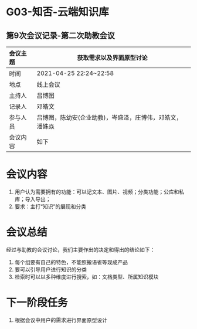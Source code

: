 # G03-知否-云端知识库

## 第9次会议记录-第二次助教会议

| 会议主题   | 获取需求以及界面原型讨论 |
| :-------  | ---------------------------- |
| 时间      | 2021-04-25 22:24~22:58 |
| 地点      | 线上会议               |
| 主持人    | 吕博图                 |
| 记录人    | 邓皓文                 |
| 参与人员  | 吕博图，陈幼安(企业助教)，岑盛泽，庄博伟，邓皓文，潘姝焱 |
| 会议内容  | 如下                         |



# 会议内容

1. 用户认为需要拥有的功能：可以记文本、图片、视频；分类功能；公库和私库；导入导出；
2. 要求：主打“知识”的展现和分类



# 会议总结

经过与助教的会议讨论，我们主要作出的决定和得出的结论如下：

1. 每个组要有自己的特色，不能照搬语雀等现成产品
2. 要可以引导用户进行知识的分类
3. 检索时可以以多种维度进行搜索，如：文档类型、所属知识模块



# 下一阶段任务

1. 根据会议中用户的需求进行界面原型设计

